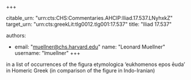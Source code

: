 +++


citable_urn: "urn:cts:CHS:Commentaries.AHCIP:Iliad.17.537.LNyhxkZ"
target_urn: "urn:cts:greekLit:tlg0012.tlg001:17.537"
title: "Iliad 17.537"

authors:
- email: "muellner@chs.harvard.edu"
  name: "Leonard Muellner"
  username: "lmuellner"
+++

<p>in a list of occurrences of the figura etymologica ‘eukhomenos epos ēuda’ in Homeric Greek (in comparison of the figure in Indo-Iranian)</p>